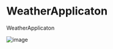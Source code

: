 # WeatherApplicaton
WeatherApplicaton



![image](https://user-images.githubusercontent.com/117355964/204816772-d27c31e5-02b2-4087-9e75-d7b7b1fb3eae.png)

